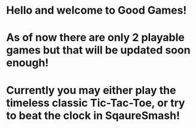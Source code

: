 # Hello and welcome to Good Games!
# As of now there are only 2 playable games but that will be updated soon enough!
# Currently you may either play the timeless classic Tic-Tac-Toe, or try to beat the clock in SqaureSmash!